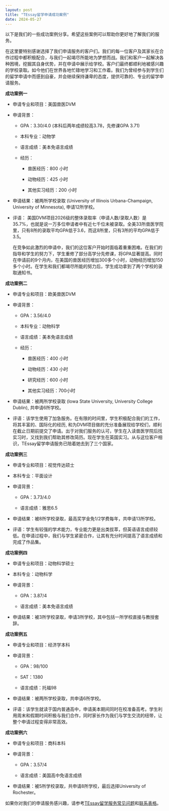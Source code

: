 ```yaml
---
layout: post
title: "TEssay留学申请成功案例"
date: 2024-05-27
---
```


以下是我们的一些成功案例分享。希望这些案例可以帮助你更好地了解我们的服务。

在这里要特别感谢选择了我们申请服务的客户们。我们的每一位客户及其家长在合作过程中都积极配合，与我们一起竭尽所能地为梦想而战。我们和客户一起解决各种困境，挖掘其自身优势，并在申请中展示给学校。客户们最终都顺利地被感兴趣的学校录取。如今他们在世界各地忙碌地学习和工作着。我们为曾经参与到学生们的留学申请中而感到自豪，并会继续保持谦卑的态度，提供可靠的、专业的留学申请服务。

**成功案例一**

+ 申请专业和项目：美国兽医DVM
+ 申请背景：

  + GPA：3.30/4.0 (本科后两年成绩较高3.78，先修课GPA 3.71)
    
  + 本科专业：动物学
   
  + 语言成绩：美本免语言成绩
    
  + 经历：
      
      + 兽医经历：800 小时
        
      + 动物经历：425 小时
        
      + 其他实习经历：200 小时
+ 申请结果：被两所学校录取 (University of Illinois Urbana-Champaign, University of Minnesota), 申请12所学校。
  
+ 评语：
  美国DVM项目2026级的整体录取率（申请人数/录取人数）是35.7%，也就是说一万多位申请者中有近七千位未被录取。全美33所兽医学院里，只有8所的录取平均GPA低于3.6，而这8所里，只有3所的平均GPA低于3.5。

  在竞争如此激烈的申请中，我们的这位客户开始时面临着重重困难。在我们的指导和学生的努力下，学生重修了部分高学分先修课，将GPA显著提高。同时在申请前的9个月内，在美国的兽医经历增加300多个小时，动物经历增加150多个小时。在学生和我们都竭尽所能的努力后，学生成功拿到了两个学校的录取通知书。

**成功案例二**

+ 申请专业和项目：欧美兽医DVM
  
+ 申请背景：

  + GPA：3.56/4.0
    
  + 本科专业：动物科学

  + 语言成绩：美本免语言成绩
    
  + 经历：
      + 兽医经历：400 小时
        
      + 动物经历：430 小时
        
      + 研究经历：600 小时
        
      + 其他实习经历：700小时
    
+ 申请结果：被两所学校录取 (Iowa State University, University College Dublin), 共申请6所学校。
  
+ 评语：该学生使用了加急服务。在有限的时间里，学生积极配合我们的工作，将其丰富的、国际化的经历, 和为DVM项目做的充分准备展现给学校们，顺利在截止日期前提交了申请。出于对我们服务的认可，学生在入读兽医学院后找实习时，又找到我们帮助其修改简历。现在学生在英国实习。从与这位客户相识，TEssay留学申请服务已陪着她去到了三个国家。


**成功案例三**

+ 申请专业和项目：视觉传达硕士
  
+ 本科专业：平面设计
  
+ 申请背景：
  + GPA：3.73/4.0
    
  + 语言成绩：雅思6.5
    
+ 申请结果：被8所学校录取，最高奖学金免1/2学费每年，共申请13所学校。
  
+ 评语：学生有较强的学术能力，专业能力更是出类拔萃，但英语语言成绩较低。在申请过程中，我们与学生紧密合作，让其有充分时间提高了语言成绩和完成了作品集。
  
  
**成功案例四**

+ 申请专业和项目：动物科学硕士
  
+ 本科专业：动物科学
  
+ 申请背景：
  + GPA：3.87/4
    
  + 语言成绩：美本免语言成绩
    
+ 申请结果：被3所学校录取，申请3所学校，其中包括一所学校直接与教授套辞。


**成功案例五**

+ 申请专业和项目：经济学本科
  
+ 申请背景：
  + GPA：98/100
    
  + SAT：1380
    
  + 语言成绩：托福98
    
+ 申请结果：被两所学校录取，共申请6所学校。
  
+ 评语：该学生就读于国内普通高中，申请美本期间同时在校准备高考。学生利用周末和假期时间积极与我们合作，同时家长作为我们与学生交流的纽带，让整个申请过程变得非常高效。

**成功案例六**

+ 申请专业和项目：商科本科
  
+ 申请背景：
  + GPA：3.57/4
    
  + 语言成绩：美国高中免语言成绩

+ 申请结果：被5所学校录取，共申请8所学校，最后选择University of Rochester。
  

如果你对我们的申请服务感兴趣，请参考[TEssay留学服务常见问题](https://tessay.org/blog/2024/04/02/faq)和[联系表格](https://tessay.org/blog/2024/04/10/contact-form)。
